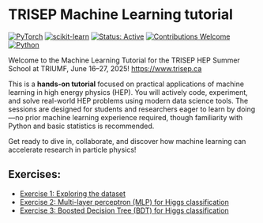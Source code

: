 # TRISEP Machine Learning tutorial
[![PyTorch](https://img.shields.io/badge/PyTorch-1.13%2B-ee4c2c.svg)](https://pytorch.org/)
[![scikit-learn](https://img.shields.io/badge/scikit--learn-1.3%2B-f7931e.svg)](https://scikit-learn.org/)
[![Status: Active](https://img.shields.io/badge/status-active-brightgreen.svg)]()
[![Contributions Welcome](https://img.shields.io/badge/contributions-welcome-blue.svg)]()
[![Python](https://img.shields.io/badge/python-3.12%2B-blue.svg)]()

Welcome to the Machine Learning Tutorial for the TRISEP HEP Summer School at TRIUMF, June 16–27, 2025!
https://www.trisep.ca

This is a **hands-on tutorial** focused on practical applications of machine learning in high energy physics (HEP). You will actively code, experiment, and solve real-world HEP problems using modern data science tools. The sessions are designed for students and researchers eager to learn by doing—no prior machine learning experience required, though familiarity with Python and basic statistics is recommended.

Get ready to dive in, collaborate, and discover how machine learning can accelerate research in particle physics!

## Exercises:
- [Exercise 1: Exploring the dataset](notes/exercise1.md)
- [Exercise 2: Multi-layer perceptron (MLP) for Higgs classification](notes/exercise2.md)
- [Exercise 3: Boosted Decision Tree (BDT) for Higgs classification](notes/exercise3.md)